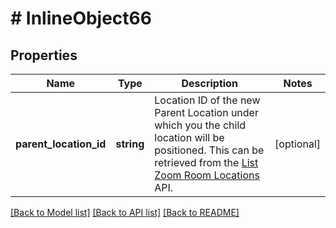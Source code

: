 # # InlineObject66

## Properties

Name | Type | Description | Notes
------------ | ------------- | ------------- | -------------
**parent_location_id** | **string** | Location ID of the new Parent Location under which you the child location will be positioned. This can be retrieved from the [List Zoom Room Locations](https://marketplace.zoom.us/docs/api-reference/zoom-api/rooms-location/listzrlocations) API. | [optional] 

[[Back to Model list]](../../README.md#documentation-for-models) [[Back to API list]](../../README.md#documentation-for-api-endpoints) [[Back to README]](../../README.md)


